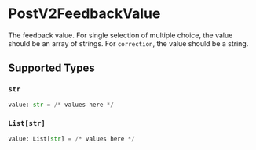 # PostV2FeedbackValue

The feedback value. For single selection of multiple choice, the value should be an array of strings. For `correction`, the value should be a string.


## Supported Types

### `str`

```python
value: str = /* values here */
```

### `List[str]`

```python
value: List[str] = /* values here */
```

